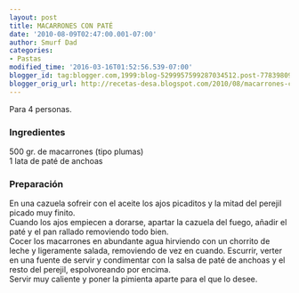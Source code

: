 ```yaml
---
layout: post
title: MACARRONES CON PATÉ
date: '2010-08-09T02:47:00.001-07:00'
author: Smurf Dad
categories:
- Pastas
modified_time: '2016-03-16T01:52:56.539-07:00'
blogger_id: tag:blogger.com,1999:blog-5299957599287034512.post-7783980910482252274
blogger_orig_url: http://recetas-desa.blogspot.com/2010/08/macarrones-con-pate.html
---
```


Para 4 personas.<br /><h3>Ingredientes</h3>500 gr. de macarrones (tipo plumas)<br />1 lata de paté de anchoas<br /><h3>Preparación</h3>En una cazuela sofreir con el aceite los ajos picaditos y la mitad del perejil picado muy finito.<br />Cuando los ajos empiecen a dorarse, apartar la cazuela del fuego, añadir el paté y el pan rallado removiendo todo bien.<br />Cocer los macarrones en abundante agua hirviendo con un chorrito de leche y ligeramente salada, removiendo de vez en cuando. Escurrir, verter en una fuente de servir y condimentar con la salsa de paté de anchoas y el resto del perejil, espolvoreando por encima.<br />Servir muy caliente y poner la pimienta aparte para el que lo desee.